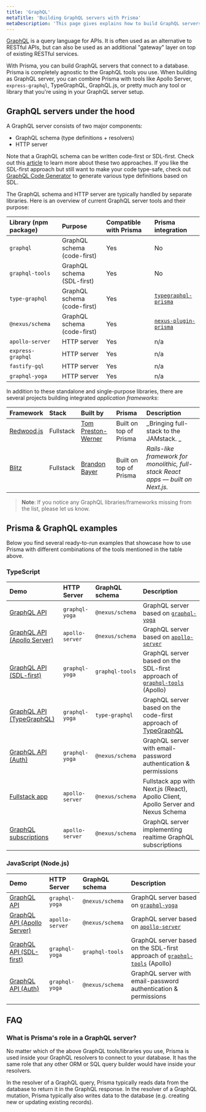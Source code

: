 ```yaml
---
title: 'GraphQL'
metaTitle: 'Building GraphQL servers with Prisma'
metaDescription: 'This page gives explains how to build GraphQL servers with Prisma. It shows how Prisma fits into the GraphQL ecosystem and provides practical examples.'
---
```


<TopBlock>

[GraphQL](http://graphql.org/) is a query language for APIs. It is often used as an alternative to RESTful APIs, but can also be used as an additional "gateway" layer on top of existing RESTful services.

With Prisma, you can build GraphQL servers that connect to a database. Prisma is completely agnostic to the GraphQL tools you use. When building as GraphQL server, you can combine Prisma with tools like Apollo Server, `express-graphql`, TypeGraphQL, GraphQL.js, or pretty much any tool or library that you're using in your GraphQL server setup.

</TopBlock>

## GraphQL servers under the hood

A GraphQL server consists of two major components:

- GraphQL schema (type definitions + resolvers)
- HTTP server

Note that a GraphQL schema can be written code-first or SDL-first. Check out this [article](https://www.prisma.io/blog/the-problems-of-schema-first-graphql-development-x1mn4cb0tyl3/) to learn more about these two approaches. If you like the SDL-first approach but still want to make your code type-safe, check out [GraphQL Code Generator](https://graphql-code-generator.com/) to generate various type definitions based on SDL.

The GraphQL schema and HTTP server are typically handled by separate libraries. Here is an overview of current GraphQL server tools and their purpose:

| Library (npm package) | Purpose                     | Compatible with Prisma | Prisma integration                                                         |
| :-------------------- | :-------------------------- | :--------------------- | :------------------------------------------------------------------------- |
| `graphql`             | GraphQL schema (code-first) | Yes                    | No                                                                         |
| `graphql-tools`       | GraphQL schema (SDL-first)  | Yes                    | No                                                                         |
| `type-graphql`        | GraphQL schema (code-first) | Yes                    | [`typegraphql-prisma`](https://www.npmjs.com/package/typegraphql-prisma)   |
| `@nexus/schema`       | GraphQL schema (code-first) | Yes                    | [`nexus-plugin-prisma`](https://nexusjs.org/docs/pluginss/prisma/overview) |
| `apollo-server`       | HTTP server                 | Yes                    | n/a                                                                        |
| `express-graphql`     | HTTP server                 | Yes                    | n/a                                                                        |
| `fastify-gql`         | HTTP server                 | Yes                    | n/a                                                                        |
| `graphql-yoga`        | HTTP server                 | Yes                    | n/a                                                                        |


In addition to these standalone and single-purpose libraries, there are several projects building integrated _application frameworks_:

| Framework                                  | Stack        | Built by                                          | Prisma                 | Description                                                                      |
| :----------------------------------------- | :----------- | :------------------------------------------------ | :--------------------- | :------------------------------------------------------------------------------- |
| [Redwood.js](https://redwoodjs.com)        | Fullstack    | [Tom Preston-Werner](https://github.com/mojombo/) | Built on top of Prisma | _Bringing full-stack to the JAMstack. _                                          |
| [Blitz](https://github.com/blitz-js/blitz) | Fullstack    | [Brandon Bayer](https://github.com/flybayer)      | Built on top of Prisma | _Rails-like framework for monolithic, full-stack React apps — built on Next.js._ |

> **Note**: If you notice any GraphQL libraries/frameworks missing from the list, please let us know.

## Prisma & GraphQL examples

Below you find several ready-to-run examples that showcase how to use Prisma with different combinations of the tools mentioned in the table above.

### TypeScript

| Demo                                                                                                                  | HTTP Server     | GraphQL schema  | Description                                                                                                                     |
| :-------------------------------------------------------------------------------------------------------------------- | :-------------- | :-------------- | :------------------------------------------------------------------------------------------------------------------------------ |
| [GraphQL API](https://github.com/prisma/prisma-examples/tree/latest/typescript/graphql)                               | `graphql-yoga`  | `@nexus/schema` | GraphQL server based on [`graphql-yoga`](https://github.com/prisma-labs/graphql-yoga)                                           |
| [GraphQL API (Apollo Server)](https://github.com/prisma/prisma-examples/tree/latest/typescript/graphql-apollo-server) | `apollo-server` | `@nexus/schema` | GraphQL server based on [`apollo-server`](https://www.apollographql.com/docs/apollo-server/)                                    |
| [GraphQL API (SDL-first)](https://github.com/prisma/prisma-examples/tree/latest/typescript/graphql-sdl-first)         | `graphql-yoga`  | `graphql-tools` | GraphQL server based on the SDL-first approach of [`graphql-tools`](https://www.apollographql.com/docs/graphql-tools/) (Apollo) |
| [GraphQL API (TypeGraphQL)](https://github.com/prisma/prisma-examples/tree/latest/typescript/graphql-typegraphql)     | `graphql-yoga`  | `type-graphql`  | GraphQL server based on the code-first approach of [TypeGraphQL](https://typegraphql.com/)                                      |
| [GraphQL API (Auth)](https://github.com/prisma/prisma-examples/tree/latest/typescript/graphql-auth)                   | `graphql-yoga`  | `@nexus/schema` | GraphQL server with email-password authentication & permissions                                                                 |
| [Fullstack app](https://github.com/prisma/prisma-examples/tree/latest/typescript/graphql-nextjs)                      | `apollo-server` | `@nexus/schema` | Fullstack app with Next.js (React), Apollo Client, Apollo Server and Nexus Schema                                               |
| [GraphQL subscriptions](https://github.com/prisma/prisma-examples/tree/latest/typescript/subscriptions-pubsub)                                                                                             | `apollo-server` | `@nexus/schema` | GraphQL server implementing realtime GraphQL subscriptions                                                                      |

### JavaScript (Node.js)

| Demo                                                                                                                  | HTTP Server     | GraphQL schema  | Description                                                                                                                     |
| :-------------------------------------------------------------------------------------------------------------------- | :-------------- | :-------------- | :------------------------------------------------------------------------------------------------------------------------------ |
| [GraphQL API](https://github.com/prisma/prisma-examples/tree/latest/javascript/graphql)                               | `graphql-yoga`  | `@nexus/schema` | GraphQL server based on [`graphql-yoga`](https://github.com/prisma-labs/graphql-yoga)                                           |
| [GraphQL API (Apollo Server)](https://github.com/prisma/prisma-examples/tree/latest/javascript/graphql-apollo-server) | `apollo-server` | `@nexus/schema` | GraphQL server based on [`apollo-server`](https://www.apollographql.com/docs/apollo-server/)                                    |
| [GraphQL API (SDL-first)](https://github.com/prisma/prisma-examples/tree/latest/javascript/graphql-sdl-first)         | `graphql-yoga`  | `graphql-tools` | GraphQL server based on the SDL-first approach of [`graphql-tools`](https://www.apollographql.com/docs/graphql-tools/) (Apollo) |
| [GraphQL API (Auth)](https://github.com/prisma/prisma-examples/tree/latest/javascript/graphql-auth)                   | `graphql-yoga`  | `@nexus/schema` | GraphQL server with email-password authentication & permissions                                                                 |
                                                               |

## FAQ

### What is Prisma's role in a GraphQL server?

No matter which of the above GraphQL tools/libraries you use, Prisma is used inside your GraphQL resolvers to connect to your database. It has the same role that any other ORM or SQL query builder would have inside your resolvers.

In the resolver of a GraphQL query, Prisma typically reads data from the database to return it in the GraphQL response. In the resolver of a GraphQL mutation, Prisma typically also writes data to the database (e.g. creating new or updating existing records).

